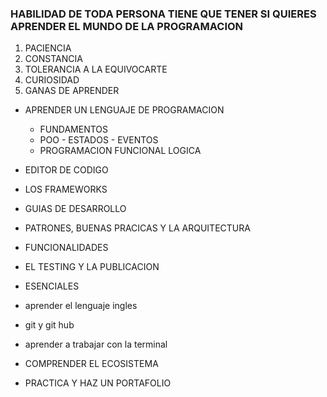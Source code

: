 ### HABILIDAD DE TODA PERSONA TIENE QUE TENER SI QUIERES APRENDER EL MUNDO DE LA PROGRAMACION ###

1. PACIENCIA 
2. CONSTANCIA
3. TOLERANCIA A LA EQUIVOCARTE
4. CURIOSIDAD 
5. GANAS DE APRENDER

- APRENDER UN LENGUAJE DE PROGRAMACION
  - FUNDAMENTOS 
  - POO - ESTADOS - EVENTOS 
  - PROGRAMACION FUNCIONAL 
    LOGICA

 - EDITOR DE CODIGO 

 - LOS FRAMEWORKS 
 
 - GUIAS DE DESARROLLO

 - PATRONES, BUENAS PRACICAS Y 
   LA ARQUITECTURA

 - FUNCIONALIDADES 

 - EL TESTING Y LA 
 PUBLICACION 

 -  ESENCIALES 
  - aprender el lenguaje ingles 
  - git y git hub
  - aprender a trabajar con la terminal

 - COMPRENDER EL ECOSISTEMA

 - PRACTICA Y HAZ UN PORTAFOLIO 









